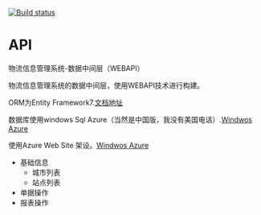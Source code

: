 [![Build status](https://ci.appveyor.com/api/projects/status/mncwf9xq94gq76cl?svg=true)](https://ci.appveyor.com/project/Yinqingwen/api)
# API 
物流信息管理系统-数据中间层（WEBAPI）

物流信息管理系统的数据中间层，使用WEBAPI技术进行构建。

ORM为Entity Framework7.[文档地址](https://ef.readthedocs.org "文档地址") 

数据库使用windows Sql Azure（当然是中国版，我没有美国电话）.[Windwos Azure](http://www.windowsazure.cn/ "中国版Windows Azure")

使用Azure Web Site 架设。[Windwos Azure](http://www.windowsazure.cn/ "中国版Windows Azure")

- 基础信息
	- 城市列表
	- 站点列表
- 单据操作
- 报表操作